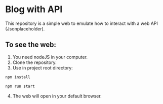 # Blog with API

This repository is a simple web to emulate how to interact with a web API (Jsonplaceholder).

## To see the web:
1. You need nodeJS in your computer.
2. Clone the repository.
3. Use in project root directory:
```bash
npm install

npm run start
```
4. The web will open in your default browser.
